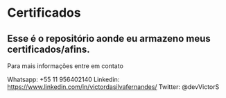 # Certificados
## Esse é o repositório aonde eu armazeno meus certificados/afins.

Para mais informações entre em contato

Whatsapp: +55 11 956402140
Linkedin: https://www.linkedin.com/in/victordasilvafernandes/
Twitter: @devVictorS